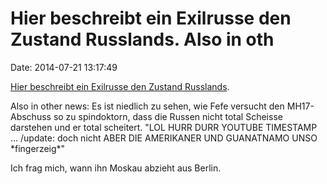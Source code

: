 Hier beschreibt ein Exilrusse den Zustand Russlands. Also in oth
================================================================

Date: 2014-07-21 13:17:49

[Hier beschreibt ein Exilrusse den Zustand
Russlands](http://skibinsky.com/no-russian/).

Also in other news: Es ist niedlich zu sehen, wie Fefe versucht den
MH17-Abschuss so zu spindoktorn, dass die Russen nicht total Scheisse
darstehen und er total scheitert. \"LOL HURR DURR YOUTUBE TIMESTAMP \...
/update: doch nicht ABER DIE AMERIKANER UND GUANATNAMO UNSO
\*fingerzeig\*\"

Ich frag mich, wann ihn Moskau abzieht aus Berlin.
